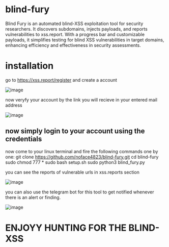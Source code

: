 # blind-fury
Blind Fury is an automated blind-XSS exploitation tool for security researchers. It discovers subdomains, injects payloads, and reports vulnerabilities to xss.report. With a progress bar and customizable payloads, it simplifies testing for blind XSS vulnerabilities in target domains, enhancing efficiency and effectiveness in security assessments.

# installation 
go to https://xss.report/register and create a account

![image](https://github.com/user-attachments/assets/188c8a17-e315-49ed-8a0d-cd9d8b8b1304)

now veryfy your account by the link you will recieve in your entered mail address

![image](https://github.com/user-attachments/assets/5a669b29-6520-4c41-bcfd-18a8ae47d91e)

now simply login to your account using the credentials
---------------------------------------------------------------------------------------------------------------------------------------
now come to your linux terminal and fire the following commands one by one:
git clone https://github.com/noface4823/blind-fury.git
cd blind-fury
sudo chmod 777 *
sudo bash setup.sh
sudo python3 blind_fury.py

you can see the reports of vulnerable urls in xss.reports section

![image](https://github.com/user-attachments/assets/ea7b49b9-4b02-400f-ac99-dbb0936cce57)

you can also use the telegram bot for this tool to get notified whenever there is an alert or finding.

![image](https://github.com/user-attachments/assets/259512cd-78db-4da9-a95a-07f51c21b2cf)


# ENJOYY HUNTING FOR THE BLIND-XSS
